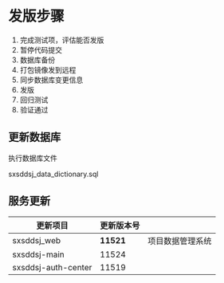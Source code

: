 
# 发版步骤 

1. 完成测试项，评估能否发版
2. 暂停代码提交
3. 数据库备份
4. 打包镜像发到远程
5. 同步数据库变更信息
6. 发版
7. 回归测试
8. 验证通过

## 更新数据库

执行数据库文件

sxsddsj_data_dictionary.sql

## 服务更新 

| 更新项目            | 更新版本号 |                  |
| ------------------- | ---------- | ---------------- |
| sxsddsj_web         | **11521**  | 项目数据管理系统 |
| sxsddsj-main        | 11524      |                  |
| sxsddsj-auth-center | 11519      |                  |

